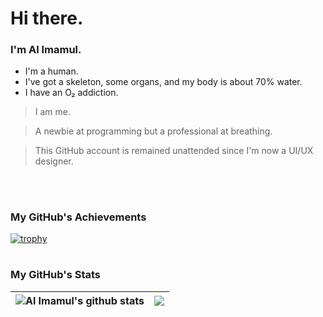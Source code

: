 # Hi there.
### I'm Al Imamul.

- I'm a human.
- I've got a skeleton, some organs, and my body is about 70% water.
- I have an O₂ addiction.

> I am me.
  
> A newbie at programming but a professional at breathing.

> This GitHub account is remained unattended since I'm now a UI/UX designer.

<p><br/></p>

#

### My GitHub's Achievements

[![trophy](https://github-profile-trophy.vercel.app/?username=OxygenAddicted&theme=tokyonight&no-frame=true&no-bg=true)](https://github.com/ryo-ma/github-profile-trophy)  

#

### My GitHub's Stats


| <img align="center" src="https://github-readme-stats.vercel.app/api?username=OxygenAddicted&show_icons=true&include_all_commits=true&theme=transparent&hide_border=true" alt="Al Imamul's github stats" /></a> | <img align="center" src="https://github-readme-stats.vercel.app/api/top-langs/?username=OxygenAddicted&layout=compact&theme=transparent&hide_border=true" /></a> |
| ------------- | ------------- |
